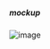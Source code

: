 ##### mockup
![image](https://user-images.githubusercontent.com/111701513/211486662-e0f6b222-d474-4c6b-9096-1717721786b6.png)
